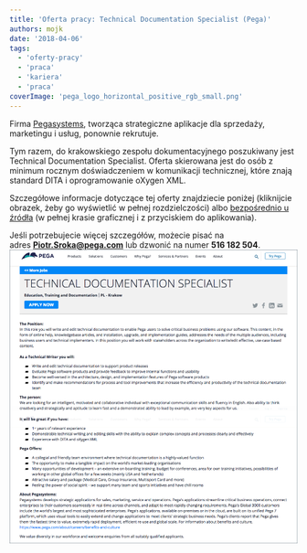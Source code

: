 ```yaml
---
title: 'Oferta pracy: Technical Documentation Specialist (Pega)'
authors: mojk
date: '2018-04-06'
tags:
  - 'oferty-pracy'
  - 'praca'
  - 'kariera'
  - 'praca'
coverImage: 'pega_logo_horizontal_positive_rgb_small.png'
---
```


Firma [Pegasystems](https://www.pega.com/), tworząca strategiczne aplikacje dla
sprzedaży, marketingu i usług, ponownie rekrutuje.

<!--truncate-->

Tym razem, do krakowskiego zespołu dokumentacyjnego poszukiwany jest Technical
Documentation Specialist. Oferta skierowana jest do osób z minimum rocznym
doświadczeniem w komunikacji technicznej, które znają standard DITA i
oprogramowanie oXygen XML.

Szczegółowe informacje dotyczące tej oferty znajdziecie poniżej (kliknijcie
obrazek, żeby go wyświetlić w pełnej rozdzielczości)
albo [bezpośrednio u źródła](https://www.pega.com/about/careers/education-training-and-documentation/technical-documentation-specialist) (w
pełnej krasie graficznej i z przyciskiem do aplikowania).

Jeśli potrzebujecie więcej szczegółów, możecie pisać na
adres **[Piotr.Sroka@pega.com](mailto:Piotr.Sroka@pega.com)** lub dzwonić na
numer **516 182
504**.[![](images/tech-doc-specialist-pega.png)](http://techwriter.pl/wp-content/uploads/2018/03/tech-doc-specialist-pega.png)
